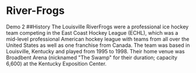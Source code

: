 # River-Frogs
Demo 2
##History
The Louisville RiverFrogs were a
professional ice hockey team competing in
the East Coast Hockey League (ECHL), which
was a mid-level professional American
hockey league with teams from all over the
United States as well as one franchise from
Canada. The team was based in Louisville,
Kentucky and played from 1995 to 1998.
Their home venue was Broadbent Arena
(nicknamed "The Swamp" for their duration;
capacity 6,600) at the Kentucky Exposition
Center.